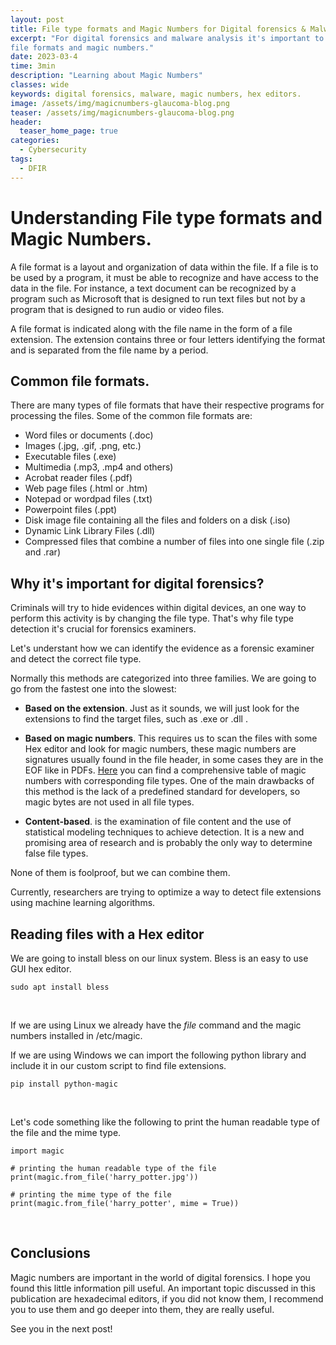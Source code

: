 ```yaml
---
layout: post
title: File type formats and Magic Numbers for Digital forensics & Malware Analysis
excerpt: "For digital forensics and malware analysis it's important to understand the concept of
file formats and magic numbers."
date: 2023-03-4
time: 3min
description: "Learning about Magic Numbers"
classes: wide
keywords: digital forensics, malware, magic numbers, hex editors.
image: /assets/img/magicnumbers-glaucoma-blog.png
teaser: /assets/img/magicnumbers-glaucoma-blog.png
header:
  teaser_home_page: true
categories:
  - Cybersecurity
tags:  
  - DFIR
---
```


# Understanding File type formats and Magic Numbers.

A file format is a layout and organization of data within the file. If a file is to be used by a program, it must be able to recognize and have access to the data in the file. For instance, a text document can be recognized by a program such as Microsoft that is designed to run text files but not by a program that is designed to run audio or video files.

A file format is indicated along with the file name in the form of a file extension. The extension contains three or four letters identifying the format and is separated from the file name by a period.

## Common file formats.

There are many types of file formats that have their respective programs for processing the files. Some of the common file formats are:

- Word files or documents (.doc)
- Images (.jpg, .gif, .png, etc.)
- Executable files (.exe)
- Multimedia (.mp3, .mp4 and others)
- Acrobat reader files (.pdf)
- Web page files (.html or .htm)
- Notepad or wordpad files (.txt)
- Powerpoint files (.ppt)
- Disk image file containing all the files and folders on a disk (.iso)
- Dynamic Link Library Files (.dll)
- Compressed files that combine a number of files into one single file (.zip and .rar)


## Why it's important for digital forensics?

Criminals will try to hide evidences within digital devices, an one way to perform this activity is by changing the file type. That's why file type detection it's crucial for forensics examiners.

Let's understant how we can identify the evidence as a forensic examiner and detect the correct file type.

Normally this methods are categorized into three families. We are going to go from the fastest one into the slowest:

- **Based on the extension**. Just as it sounds, we will just look for the extensions to find the target files, such as .exe or .dll .

- **Based on magic numbers**. This requires us to scan the files with some Hex editor and look for magic numbers, these magic numbers are signatures usually found in the file header, in some cases they are in the EOF like in PDFs. [Here](https://www.garykessler.net/library/file_sigs.html) you can find a comprehensive table of magic numbers with corresponding file types. One of the main drawbacks of this method is the lack of a predefined standard for developers, so magic bytes are not used in all file types.

- **Content-based**. is the examination of file content and the use of statistical modeling techniques to achieve detection. It is a new and promising area of research and is probably the only way to determine false file types.

None of them is foolproof, but we can combine them. 

Currently, researchers are trying to optimize a way to detect file extensions using machine learning algorithms.

## Reading files with a Hex editor

We are going to install bless on our linux system. Bless is an easy to use GUI hex editor.

```
sudo apt install bless
```
<br>

If we are using Linux we already have the *file* command and the magic numbers installed in /etc/magic.

If we are using Windows we can import the following python library and include it in our custom script to find file extensions.

```
pip install python-magic
```
<br>

Let's code something like the following to print the human readable type of the file and the mime type.

```
import magic
```
```
# printing the human readable type of the file
print(magic.from_file('harry_potter.jpg'))
```
```
# printing the mime type of the file
print(magic.from_file('harry_potter', mime = True))
```

<br>

## Conclusions

Magic numbers are important in the world of digital forensics. I hope you found this little information pill useful. 
An important topic discussed in this publication are hexadecimal editors, if you did not know them, I recommend you to use them and go deeper into them, they are really useful.

See you in the next post!
